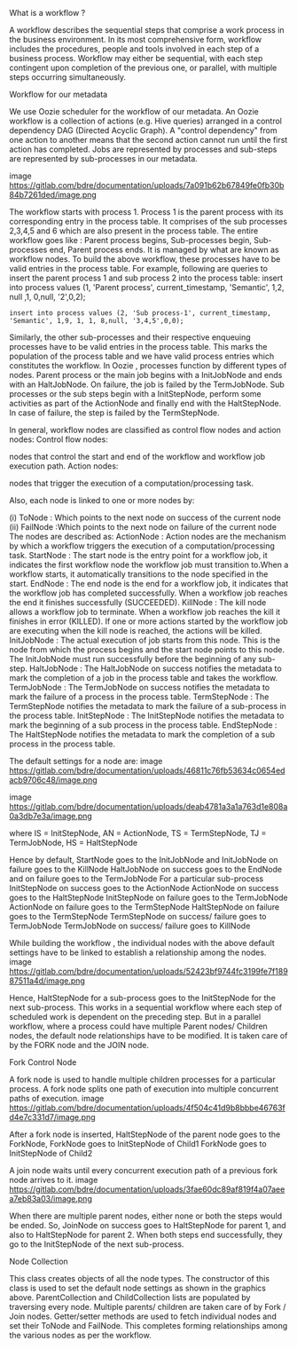 What is a workflow ?

A workflow describes the sequential steps that comprise a work process in the business environment. In its most comprehensive form, workflow includes the procedures, people and tools involved in each step of a business process. Workflow may either be sequential, with each step contingent upon completion of the previous one, or parallel, with multiple steps occurring simultaneously.

Workflow for our metadata

We use Oozie scheduler for the workflow of our metadata. An Oozie workflow is a collection of actions (e.g. Hive queries) arranged in a control dependency DAG (Directed Acyclic Graph). A "control dependency" from one action to another means that the second action cannot run until the first action has completed. Jobs are represented by processes and sub-steps are represented by sub-processes in our metadata.

image
https://gitlab.com/bdre/documentation/uploads/7a091b62b67849fe0fb30b84b7261ded/image.png

The workflow starts with process 1. Process 1 is the parent process with its corresponding entry in the process table. It comprises of the sub processes 2,3,4,5 and 6 which are also present in the process table.
The entire workflow goes like : Parent process begins, Sub-processes begin, Sub-processes end, Parent process ends. It is managed by what are known as workflow nodes.
To build the above workflow, these processes have to be valid entries in the process table. For example, following are queries to insert the parent process 1 and sub process 2 into the process table:
    insert into process values (1, 'Parent process', current_timestamp, 'Semantic', 1,2, null ,1, 0,null, '2',0,2);

    insert into process values (2, 'Sub process-1', current_timestamp, 'Semantic', 1,9, 1, 1, 8,null, '3,4,5',0,0);

Similarly, the other sub-processes and their respective enqueuing processes have to be valid entries in the process table.
This marks the population of the process table and we have valid process entries which constitutes the workflow.
In Oozie , processes function by different types of nodes.
Parent process or the main job begins with a InitJobNode and ends with an HaltJobNode. On failure, the job is failed by the TermJobNode.
Sub processes or the sub steps begin with a InitStepNode, perform some activities as part of the ActionNode and finally end with the HaltStepNode. In case of failure, the step is failed by the TermStepNode.

In general, workflow nodes are classified as control flow nodes and action nodes:
Control flow nodes:

nodes that control the start and end of the workflow and workflow job execution path.
Action nodes:

nodes that trigger the execution of a computation/processing task.

Also,
each node is linked to one or more nodes by:

(i) ToNode : Which points to the next node on success of the current node
(ii) FailNode :Which points to the next node on failure of the current node
The nodes are described as:
ActionNode : Action nodes are the mechanism by which a workflow triggers the execution of a computation/processing task.
StartNode : The start node is the entry point for a workflow job, it indicates the first workflow node the workflow job must transition to.When a workflow starts, it automatically transitions to the node specified in the start.
EndNode : The end node is the end for a workflow job, it indicates that the workflow job has completed successfully. When a workflow job reaches the end it finishes successfully (SUCCEEDED).
KillNode : The kill node allows a workflow job to terminate. When a workflow job reaches the kill it finishes in error (KILLED). If one or more actions started by the workflow job are executing when the kill node is reached, the actions will be killed.
InitJobNode : The actual execution of job starts from this node. This is the node from which the process begins and the start node points to this node. The InitJobNode must run successfully before the beginning of any sub-step.
HaltJobNode : The HaltJobNode on success notifies the metadata to mark the completion of a job in the process table and takes the workflow.
TermJobNode : The TermJobNode on success notifies the metadata to mark the failure of a process in the process table.
TermStepNode : The TermStepNode notifies the metadata to mark the failure of a sub-process in the process table.
InitStepNode : The InitStepNode notifies the metadata to mark the beginning of a sub process in the process table.
EndStepNode : The HaltStepNode notifies the metadata to mark the completion of a sub process in the process table.

The default settings for a node are:
image
https://gitlab.com/bdre/documentation/uploads/46811c76fb53634c0654edacb9706c48/image.png

image
https://gitlab.com/bdre/documentation/uploads/deab4781a3a1a763d1e808a0a3db7e3a/image.png

where IS = InitStepNode, AN = ActionNode, TS = TermStepNode, TJ = TermJobNode, HS = HaltStepNode

Hence by default,
StartNode goes to the InitJobNode and InitJobNode on failure goes to the KillNode
HaltJobNode on success goes to the EndNode and on failure goes to the TermJobNode
For a particular sub-process
    InitStepNode on success goes to the ActionNode
    ActionNode on success goes to the HaltStepNode
    InitStepNode on failure goes to the TermJobNode
    ActionNode on failure goes to the TermStepNode
    HaltStepNode on failure goes to the TermStepNode
    TermStepNode on success/ failure goes to TermJobNode
    TermJobNode on success/ failure goes to KillNode

While building the workflow , the individual nodes with the above default settings have to be linked to establish a relationship among the nodes.
image
https://gitlab.com/bdre/documentation/uploads/52423bf9744fc3199fe7f18987511a4d/image.png

Hence, HaltStepNode for a sub-process goes to the InitStepNode for the next sub-process. This works in a sequential workflow where each step of scheduled work is dependent on the preceding step. But in a parallel workflow, where a process could have multiple Parent nodes/ Children nodes, the default node relationships have to be modified.
It is taken care of by the FORK node and the JOIN node.

Fork Control Node

A fork node is used to handle multiple children processes for a particular process. A fork node splits one path of execution into multiple concurrent paths of execution.
image
https://gitlab.com/bdre/documentation/uploads/4f504c41d9b8bbbe46763fd4e7c331d7/image.png

After a fork node is inserted,
    HaltStepNode of the parent node goes to the ForkNode,
    ForkNode goes to InitStepNode of Child1
    ForkNode goes to InitStepNode of Child2

A join node waits until every concurrent execution path of a previous fork node arrives to it.
image
https://gitlab.com/bdre/documentation/uploads/3fae60dc89af819f4a07aeea7eb83a03/image.png

When there are multiple parent nodes, either none or both the steps would be ended.
So, JoinNode on success goes to HaltStepNode for parent 1, and also to HaltStepNode for parent 2. When both steps end successfully, they go to the InitStepNode of the next sub-process.

Node Collection

This class creates objects of all the node types. The constructor of this class is used to set the default node settings as shown in the graphics above. ParentCollection and ChildCollection lists are populated by traversing every node. Multiple parents/ children are taken care of by Fork / Join nodes. Getter/setter methods are used to fetch individual nodes and set their ToNode and FailNode. This completes forming relationships among the various nodes as per the workflow.

